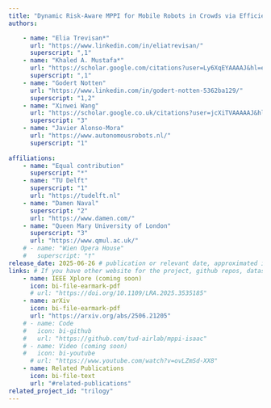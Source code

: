 ```yaml
---
title: "Dynamic Risk-Aware MPPI for Mobile Robots in Crowds via Efficient Monte Carlo Approximations"
authors:

    - name: "Elia Trevisan*"
      url: "https://www.linkedin.com/in/eliatrevisan/"
      superscript: ",1"
    - name: "Khaled A. Mustafa*"
      url: "https://scholar.google.com/citations?user=Ly6XqEYAAAAJ&hl=en"
      superscript: ",1"
    - name: "Godert Notten"
      url: "https://www.linkedin.com/in/godert-notten-5362ba129/"
      superscript: "1,2"
    - name: "Xinwei Wang"
      url: "https://scholar.google.co.uk/citations?user=jcXiTVAAAAAJ&hl=en"
      superscript: "3"
    - name: "Javier Alonso-Mora"
      url: "https://www.autonomousrobots.nl/"
      superscript: "1"
    
affiliations:
    - name: "Equal contribution"
      superscript: "*"
    - name: "TU Delft"
      superscript: "1"
      url: "https://tudelft.nl"
    - name: "Damen Naval"
      superscript: "2"
      url: "https://www.damen.com/"
    - name: "Queen Mary University of London"
      superscript: "3"
      url: "https://www.qmul.ac.uk/"
    # - name: "Wien Opera House"
    #   superscript: "†"
release_date: 2025-06-26 # publication or relevant date, approximated if not sure. Just for display purposes and ordering.
links: # If you have other website for the project, github repos, datasets, etc. put it here. You can also add an icon from https://icons.getbootstrap.com/
    - name: IEEE Xplore (coming soon)
      icon: bi-file-earmark-pdf
      # url: "https://doi.org/10.1109/LRA.2025.3535185"
    - name: arXiv
      icon: bi-file-earmark-pdf
      url: "https://arxiv.org/abs/2506.21205"
    # - name: Code
    #   icon: bi-github
    #   url: "https://github.com/tud-airlab/mppi-isaac"
    # - name: Video (coming soon)
    #   icon: bi-youtube
      # url: "https://www.youtube.com/watch?v=ovLZmSd-XX8"
    - name: Related Publications
      icon: bi-file-text
      url: "#related-publications"
related_project_id: "trilogy"
---
```



